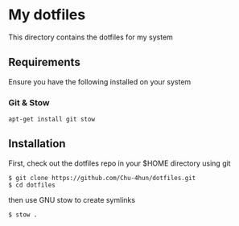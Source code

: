 # My dotfiles

This directory contains the dotfiles for my system

## Requirements

Ensure you have the following installed on your system

### Git & Stow

```
apt-get install git stow
```


## Installation

First, check out the dotfiles repo in your $HOME directory using git

```
$ git clone https://github.com/Chu-4hun/dotfiles.git
$ cd dotfiles
```

then use GNU stow to create symlinks

```
$ stow .
```